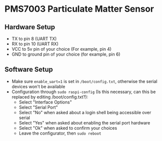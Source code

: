 # PMS7003 Particulate Matter Sensor

## Hardware Setup
- TX to pin 8 (UART TX)
- RX to pin 10 (UART RX)
- VCC to 5v pin of your choice (For example, pin 4)
- GND to ground pin of your choice (for example, pin 6)

## Software Setup
- Make sure `enable_uart=1` is set in `/boot/config.txt`, otherwise the serial devices won't be available
- Configuration through `sudo raspi-config` (Is this necessary, can this be replaced by editing /boot/config.txt?):
    - Select "Interface Options"
    - Select "Serial Port"
    - Select "No" when asked about a login shell being accessible over serial
    - Select "Yes" when asked about enabling the serial port hardware
    - Select "Ok" when asked to confirm your choices
    - Leave the configurator, then `sudo reboot`
